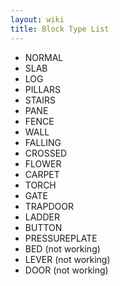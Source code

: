 ```yaml
---
layout: wiki
title: Block Type List
---
```

* NORMAL
* SLAB
* LOG
* PILLARS
* STAIRS
* PANE
* FENCE
* WALL
* FALLING
* CROSSED
* FLOWER
* CARPET
* TORCH
* GATE
* TRAPDOOR
* LADDER
* BUTTON
* PRESSUREPLATE
* BED (not working)
* LEVER (not working)
* DOOR (not working)

